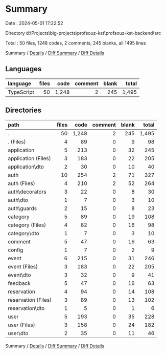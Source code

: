 # Summary

Date : 2024-05-01 17:22:52

Directory d:\\Projects\\big-projects\\profsouz-kst\\profsouz-kst-backend\\src

Total : 50 files,  1248 codes, 2 comments, 245 blanks, all 1495 lines

Summary / [Details](details.md) / [Diff Summary](diff.md) / [Diff Details](diff-details.md)

## Languages
| language | files | code | comment | blank | total |
| :--- | ---: | ---: | ---: | ---: | ---: |
| TypeScript | 50 | 1,248 | 2 | 245 | 1,495 |

## Directories
| path | files | code | comment | blank | total |
| :--- | ---: | ---: | ---: | ---: | ---: |
| . | 50 | 1,248 | 2 | 245 | 1,495 |
| . (Files) | 4 | 89 | 0 | 9 | 98 |
| application | 5 | 213 | 0 | 32 | 245 |
| application (Files) | 3 | 183 | 0 | 22 | 205 |
| application\\dto | 2 | 30 | 0 | 10 | 40 |
| auth | 10 | 254 | 2 | 71 | 327 |
| auth (Files) | 4 | 210 | 2 | 52 | 264 |
| auth\\decorators | 3 | 22 | 0 | 8 | 30 |
| auth\\dto | 1 | 7 | 0 | 3 | 10 |
| auth\\guards | 2 | 15 | 0 | 8 | 23 |
| category | 5 | 89 | 0 | 19 | 108 |
| category (Files) | 4 | 82 | 0 | 16 | 98 |
| category\\dto | 1 | 7 | 0 | 3 | 10 |
| comment | 5 | 47 | 0 | 16 | 63 |
| config | 1 | 7 | 0 | 2 | 9 |
| event | 6 | 215 | 0 | 31 | 246 |
| event (Files) | 3 | 183 | 0 | 22 | 205 |
| event\\dto | 3 | 32 | 0 | 9 | 41 |
| feedback | 5 | 47 | 0 | 16 | 63 |
| reservation | 4 | 94 | 0 | 14 | 108 |
| reservation (Files) | 3 | 89 | 0 | 13 | 102 |
| reservation\\dto | 1 | 5 | 0 | 1 | 6 |
| user | 5 | 193 | 0 | 35 | 228 |
| user (Files) | 3 | 158 | 0 | 24 | 182 |
| user\\dto | 2 | 35 | 0 | 11 | 46 |

Summary / [Details](details.md) / [Diff Summary](diff.md) / [Diff Details](diff-details.md)